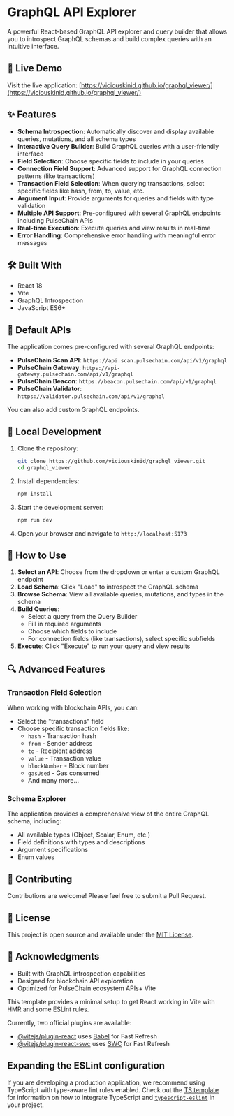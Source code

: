 # GraphQL API Explorer

A powerful React-based GraphQL API explorer and query builder that allows you to introspect GraphQL schemas and build complex queries with an intuitive interface.

## 🚀 Live Demo

Visit the live application: [https://viciouskinid.github.io/graphql_viewer/](https://viciouskinid.github.io/graphql_viewer/)

## ✨ Features

- **Schema Introspection**: Automatically discover and display available queries, mutations, and all schema types
- **Interactive Query Builder**: Build GraphQL queries with a user-friendly interface
- **Field Selection**: Choose specific fields to include in your queries
- **Connection Field Support**: Advanced support for GraphQL connection patterns (like transactions)
- **Transaction Field Selection**: When querying transactions, select specific fields like hash, from, to, value, etc.
- **Argument Input**: Provide arguments for queries and fields with type validation
- **Multiple API Support**: Pre-configured with several GraphQL endpoints including PulseChain APIs
- **Real-time Execution**: Execute queries and view results in real-time
- **Error Handling**: Comprehensive error handling with meaningful error messages

## 🛠️ Built With

- React 18
- Vite
- GraphQL Introspection
- JavaScript ES6+

## 🔧 Default APIs

The application comes pre-configured with several GraphQL endpoints:

- **PulseChain Scan API**: `https://api.scan.pulsechain.com/api/v1/graphql`
- **PulseChain Gateway**: `https://api-gateway.pulsechain.com/api/v1/graphql`
- **PulseChain Beacon**: `https://beacon.pulsechain.com/api/v1/graphql`
- **PulseChain Validator**: `https://validator.pulsechain.com/api/v1/graphql`

You can also add custom GraphQL endpoints.

## 🚀 Local Development

1. Clone the repository:
   ```bash
   git clone https://github.com/viciouskinid/graphql_viewer.git
   cd graphql_viewer
   ```

2. Install dependencies:
   ```bash
   npm install
   ```

3. Start the development server:
   ```bash
   npm run dev
   ```

4. Open your browser and navigate to `http://localhost:5173`

## 📖 How to Use

1. **Select an API**: Choose from the dropdown or enter a custom GraphQL endpoint
2. **Load Schema**: Click "Load" to introspect the GraphQL schema
3. **Browse Schema**: View all available queries, mutations, and types in the schema
4. **Build Queries**: 
   - Select a query from the Query Builder
   - Fill in required arguments
   - Choose which fields to include
   - For connection fields (like transactions), select specific subfields
5. **Execute**: Click "Execute" to run your query and view results

## 🔍 Advanced Features

### Transaction Field Selection
When working with blockchain APIs, you can:
- Select the "transactions" field
- Choose specific transaction fields like:
  - `hash` - Transaction hash
  - `from` - Sender address
  - `to` - Recipient address
  - `value` - Transaction value
  - `blockNumber` - Block number
  - `gasUsed` - Gas consumed
  - And many more...

### Schema Explorer
The application provides a comprehensive view of the entire GraphQL schema, including:
- All available types (Object, Scalar, Enum, etc.)
- Field definitions with types and descriptions
- Argument specifications
- Enum values

## 🤝 Contributing

Contributions are welcome! Please feel free to submit a Pull Request.

## 📄 License

This project is open source and available under the [MIT License](LICENSE).

## 🙏 Acknowledgments

- Built with GraphQL introspection capabilities
- Designed for blockchain API exploration
- Optimized for PulseChain ecosystem APIs+ Vite

This template provides a minimal setup to get React working in Vite with HMR and some ESLint rules.

Currently, two official plugins are available:

- [@vitejs/plugin-react](https://github.com/vitejs/vite-plugin-react/blob/main/packages/plugin-react) uses [Babel](https://babeljs.io/) for Fast Refresh
- [@vitejs/plugin-react-swc](https://github.com/vitejs/vite-plugin-react/blob/main/packages/plugin-react-swc) uses [SWC](https://swc.rs/) for Fast Refresh

## Expanding the ESLint configuration

If you are developing a production application, we recommend using TypeScript with type-aware lint rules enabled. Check out the [TS template](https://github.com/vitejs/vite/tree/main/packages/create-vite/template-react-ts) for information on how to integrate TypeScript and [`typescript-eslint`](https://typescript-eslint.io) in your project.
